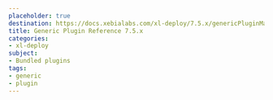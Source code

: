 ```yaml
---
placeholder: true
destination: https://docs.xebialabs.com/xl-deploy/7.5.x/genericPluginManual.html
title: Generic Plugin Reference 7.5.x
categories:
- xl-deploy
subject:
- Bundled plugins
tags:
- generic
- plugin
---
```

